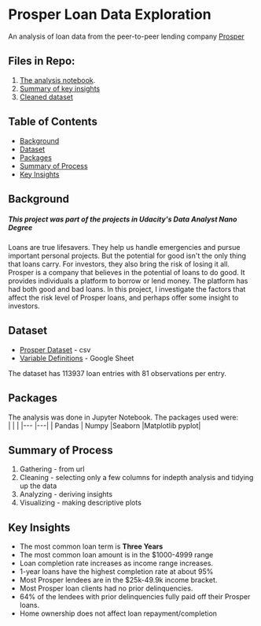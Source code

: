 # Prosper Loan Data Exploration

An analysis of loan data from the peer-to-peer lending company [Prosper](https://www.prosper.com)

## Files in Repo:

1. [The analysis notebook](prosper-data-analysis.ipynb).
2. [Summary of key insights](prosper-data-analysis-presentation.ipynb)
3. [Cleaned dataset](prosper_clean.csv)

## Table of Contents
- [Background](#background)
- [Dataset](#dataset)
- [Packages](#packages)
- [Summary of Process](#summary-of-process)
- [Key Insights](#key-insights)

## Background
##### This project was part of the projects in Udacity's Data Analyst Nano Degree

Loans are true lifesavers. They help us handle emergencies and pursue important personal projects. But the potential for good isn't the only thing that loans carry. For investors, they also bring the risk of losing it all. Prosper is a company that believes in the potential of loans to do good. It provides individuals a platform to borrow or lend money. The platform has had both good and bad loans. In this project, I investigate the factors that affect the risk level of Prosper loans, and perhaps offer some insight to investors.

## Dataset
+ [Prosper Dataset](https://s3.amazonaws.com/udacity-hosted-downloads/ud651/prosperLoanData.csv) - csv
+ [Variable Definitions](https://docs.google.com/spreadsheets/d/1gDyi_L4UvIrLTEC6Wri5nbaMmkGmLQBk-Yx3z0XDEtI/edit) - Google Sheet 

The dataset has 113937 loan entries with 81 observations per entry.

## Packages
The analysis was done in Jupyter Notebook. The packages used were:  
| | |
|--- |---|
| Pandas | Numpy 
|Seaborn |Matplotlib pyplot|

## Summary of Process
1. Gathering - from url
2. Cleaning - selecting only a few columns for indepth analysis and tidying up the data
3. Analyzing - deriving insights
4. Visualizing - making descriptive plots

## Key Insights
+ The most common loan term  is **Three Years**
+ The most common loan amount is in the \$1000-4999 range
+ Loan completion rate increases as income range increases.
+ 1-year loans have the highest completion rate at about 95%
+ Most Prosper lendees are in the \$25k-49.9k income bracket.
+ Most Prosper loan clients had no prior delinquencies. 
+ 64\% of the lendees with prior delinquencies fully paid off their Prosper loans.
+ Home ownership does not affect loan repayment/completion
